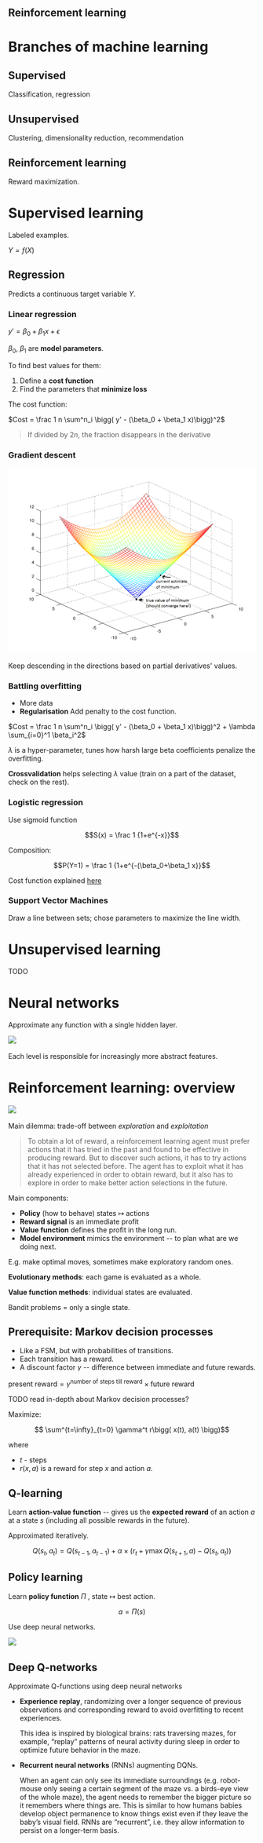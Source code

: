 Reinforcement learning
---

# Branches of machine learning

## Supervised  

Classification, regression

## Unsupervised

Clustering, dimensionality reduction, recommendation

## Reinforcement learning
Reward maximization.


# Supervised learning

Labeled examples.


$Y = f(X)$


## Regression

Predicts a continuous target variable $Y$.

### Linear regression

$y' = \beta_0 + \beta_1 x + \epsilon$

$\beta_0$, $\beta_1$ are **model parameters**.

To find best values for them:

1. Define a **cost function**
2. Find the parameters that **minimize loss**

The cost function:

$Cost = \frac 1 n \sum^n_i \bigg( y' - (\beta_0 + \beta_1 x)\bigg)^2$

> If divided by $2n$, the fraction disappears in the derivative

### Gradient descent

![](assets/gradient-descent-20180211213808632.png)


Keep descending in the directions based on partial derivatives' values.

### Battling overfitting

* More data
* **Regularisation** Add penalty to the cost function.


$Cost =  \frac 1 n \sum^n_i \bigg( y' - (\beta_0 + \beta_1 x)\bigg)^2 + \lambda \sum_{i=0}^1 \beta_i^2$

$\lambda$ is a hyper-parameter, tunes how harsh large beta coefficients penalize the overfitting.

**Crossvalidation** helps selecting $\lambda$ value (train on a part of the dataset, check on the rest).



### Logistic regression


Use sigmoid function

$$S(x) = \frac 1 {1+e^{-x}}$$

Composition:


$$P(Y=1) = \frac 1 {1+e^{-(\beta_0+\beta_1 x}}$$



Cost function explained [here](http://www.holehouse.org/mlclass/06_Logistic_Regression.html)

### Support Vector Machines

Draw a line between sets; chose parameters to maximize the line width.


# Unsupervised learning
TODO

# Neural networks

Approximate any function with a single hidden layer.


![](/home/sayon/repos/reinforced-learning/notes/assets/neural-network-general_20180212_162148.png)



Each level is responsible for increasingly more abstract features.


# Reinforcement learning: overview


![](/home/sayon/repos/reinforced-learning/notes/assets/reinforcement-general_20180212_142809.png)


Main dilemma: trade-off between *exploration* and *exploitation*

> To obtain a lot of reward, a reinforcement learning agent must prefer actions
> that it has tried in the past and found to be effective in producing reward.
> But to discover such actions, it has to try actions that it has not selected
> before. The agent has to exploit what it has already experienced in order to
> obtain reward, but it also has to explore in order to make better action
> selections in the future.

Main components:

* **Policy** (how to behave) states $\mapsto$ actions
* **Reward signal** is an immediate profit 
* **Value function** defines the profit in the long run.
* **Model environment** mimics the environment -- to plan what are we doing next.

E.g. make optimal moves, sometimes make exploratory random ones.

**Evolutionary methods**: each game is evaluated as a whole.

**Value function methods**: individual states are evaluated.

Bandit problems = only a single state. 



## Prerequisite: Markov decision processes

* Like a FSM, but with probabilities of transitions.
* Each transition has a reward.
* A discount factor $\gamma$  -- difference between immediate and future rewards. 

$\text{present reward} = \gamma ^{\text{number of steps till reward}} \times \text{future reward}$


TODO read in-depth about Markov decision processes? 

Maximize:

$$ \sum^{t=\infty}_{t=0} \gamma^t r\bigg( x(t), a(t) \bigg)$$

where 

   * $t$ - steps
   * $r(x,a)$ is a reward for step $x$ and action $a$.



## Q-learning

Learn **action-value function** -- gives us the **expected reward** of an action $a$ at a state $s$ (including all possible rewards in the future).

Approximated iteratively. 

$$Q(s_t, a_t) = Q(s_{t-1}, a_{t-1}) + \alpha \times ( r_t + \gamma \max Q(s_{t+1}, a) - Q(s_t, a_t))$$



## Policy learning 

Learn **policy function** $\Pi$ , state $\mapsto$ best action.

$$a = \Pi(s)$$


Use deep neural networks.

![](/home/sayon/repos/reinforced-learning/notes/assets/reinforcement-neural_20180212_161429.png)


## Deep Q-networks

Approximate Q-functions using deep neural networks

* **Experience replay**, randomizing over a longer sequence of previous
  observations and corresponding reward to avoid overfitting to recent
  experiences.

  This idea is inspired by biological brains: rats traversing mazes, for example,
  “replay” patterns of neural activity during sleep in order to optimize future
  behavior in the maze.

* **Recurrent neural networks** (RNNs) augmenting DQNs. 

  When an agent can only see its immediate surroundings (e.g. robot-mouse only
  seeing a certain segment of the maze vs. a birds-eye view of the whole maze),
  the agent needs to remember the bigger picture so it remembers where things are.
  This is similar to how humans babies develop object permanence to know things
  exist even if they leave the baby’s visual field. RNNs are “recurrent”, i.e.
  they allow information to persist on a longer-term basis. 

